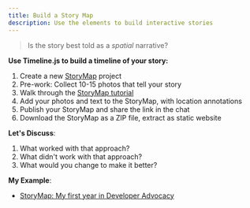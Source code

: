 ```yaml
---
title: Build a Story Map
description: Use the elements to build interactive stories
---
```


> Is the story best told as a _spatial_ narrative? 

**Use Timeline.js to build a timeline of your story:**
1. Create a new [StoryMap](https://storymap.knightlab.com/) project
2. Pre-work: Collect 10-15 photos that tell your story
3. Walk through the [StoryMap tutorial](https://storymap.knightlab.com/advanced/) 
4. Add your photos and text to the StoryMap, with location annotations
5. Publish your StoryMap and share the link in the chat
6. Download the StoryMap as a ZIP file, extract as static website

**Let's Discuss**:
1. What worked with that approach?
1. What didn't work with that approach?
1. What would you change to make it better?

**My Example**: 
- [StoryMap: My first year in Developer Advocacy](https://uploads.knightlab.com/storymapjs/4830df5aeb961bd344e3206bdd535e5c/sketchmaps/index.html)
